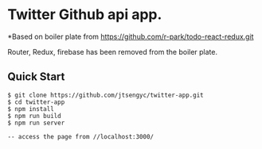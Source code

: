 
# Twitter Github api app.

*Based on boiler plate from https://github.com/r-park/todo-react-redux.git

Router, Redux, firebase has been removed from the boiler plate.

Quick Start
-----------

```shell
$ git clone https://github.com/jtsengyc/twitter-app.git
$ cd twitter-app
$ npm install
$ npm run build
$ npm run server

-- access the page from //localhost:3000/
```
